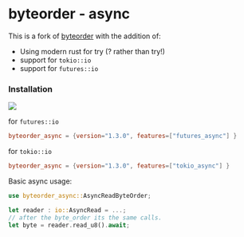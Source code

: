 byteorder - async
=========
This is a fork of [byteorder](https://github.com/BurntSushi/byteorder) with the addition of:

*  Using modern rust for try (? rather than try!)
* support for `tokio::io`
* support for `futures::io`

### Installation

[![](https://img.shields.io/crates/v/byteorder_async?style=for-the-badge)](https://crates.io/crates/byteorder_async)


for `futures::io`
```toml
byteorder_async = {version="1.3.0", features=["futures_async"] }
```


for `tokio::io`
```toml
byteorder_async = {version="1.3.0", features=["tokio_async"] }
```


Basic async usage:

```rust
use byteorder_async::AsyncReadByteOrder;

let reader : io::AsyncRead = ...;
// after the byte_order its the same calls.
let byte = reader.read_u8().await;
```
